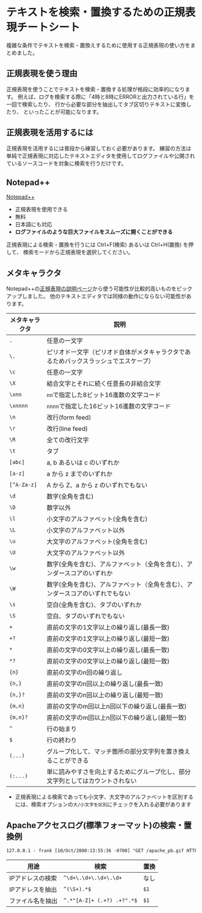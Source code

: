 # テキストを検索・置換するための正規表現チートシート

複雑な条件でテキストを検索・置換えするために使用する正規表現の使い方をまとめました。

## 正規表現を使う理由

正規表現を使うことでテキストを検索・置換する処理が格段に効率的になります。
例えば、ログを検索する際に「4時と8時にERRORと出力されている行」を一回で検索したり、
行から必要な部分を抽出してタブ区切りテキストに変換したり、
といったことが可能になります。

## 正規表現を活用するには

正規表現を活用するには普段から練習しておく必要があります。
練習の方法は単純で正規表現に対応したテキストエディタを使用してログファイルや公開されているソースコードを対象に検索を行うだけです。

## Notepad++

[Notepad++](https://notepad-plus-plus.org/)

* 正規表現を使用できる
* 無料
* 日本語にも対応
* **ログファイルのような巨大ファイルをスムーズに開くことができる**

正規表現による検索・置換を行うには Ctrl+F(検索) あるいは Ctrl+H(置換) を押して、
検索モードから正規表現を選択してください。

## メタキャラクタ

Notepad++の[正規表現の説明ページ](http://docs.notepad-plus-plus.org/index.php/Regular_Expressions)から使う可能性が比較的高いものをピックアップしました。
他のテキストエディタでは同様の動作にならない可能性があります。

|メタキャラクタ|説明|
-|-
|`.`|任意の一文字|
|`\.`|ピリオド一文字（ピリオド自体がメタキャラクタであるためバックスラッシュでエスケープ）|
|`\c`|任意の一文字|
|`\X`|結合文字とそれに続く任意長の非結合文字|
|`\xnn`|`nn`で指定した8ビット16進数の文字コード|
|`\xnnnn`|`nnnn`で指定した16ビット16進数の文字コード|
|`\n`|改行(form feed)|
|`\r`|改行(line feed)|
|`\R`|全ての改行文字|
|`\t`|タブ|
|`[abc]`|a, b あるいは c のいずれか|
|`[a-z]`|a から z までのいずれか|
|`[^A-Za-z]`|A から Z、a から z のいずれでもない|
|`\d`|数字(全角を含む)|
|`\D`|数字以外|
|`\l`|小文字のアルファベット(全角を含む)|
|`\L`|小文字のアルファベット以外|
|`\u`|大文字のアルファベット(全角を含む)|
|`\U`|大文字のアルファベット以外|
|`\w`|数字(全角を含む)、アルファベット（全角を含む）、アンダースコアのいずれか|
|`\W`|数字(全角を含む)、アルファベット（全角を含む）、アンダースコアのいずれでもない|
|`\s`|空白(全角を含む)、タブのいずれか|
|`\S`|空白、タブのいずれでもない|
|`+`|直前の文字の1文字以上の繰り返し(最長一致)|
|`+?`|直前の文字の1文字以上の繰り返し(最短一致)|
|`*`|直前の文字の0文字以上の繰り返し(最長一致)|
|`*?`|直前の文字の0文字以上の繰り返し(最短一致)|
|`{n}`|直前の文字のn回の繰り返し|
|`{n,}`|直前の文字のn回以上の繰り返し(最長一致)|
|`{n,}?`|直前の文字のn回以上の繰り返し(最短一致)|
|`{m,n}`|直前の文字のm回以上n回以下の繰り返し(最長一致)|
|`{m,n}?`|直前の文字のm回以上n回以下の繰り返し(最短一致)|
|`^`|行の始まり|
|`$`|行の終わり|
|`(...)`|グループ化して、マッチ箇所の部分文字列を置き換えることができる|
|`(:...)`|単に読みやすさを向上するためにグループ化し、部分文字列としてはカウントされない|

* 正規表現による検索であっても小文字、大文字のアルファベットを区別するには、検索オプションの`大/小文字を区別`にチェックを入れる必要があります

## Apacheアクセスログ(標準フォーマット)の検索・置換例

```apache
127.0.0.1 - frank [10/Oct/2000:13:55:36 -0700] "GET /apache_pb.gif HTTP/1.0" 200 2326 "http://www.example.com/start.html" "Mozilla/4.08 [en] (Win98; I ;Nav)"
```

|用途|検索|置換|
-|-|-
|IPアドレスの検索|`^\d+\.\d+\.\d+\.\d+`|なし|
|IPアドレスを抽出|`^(\S+).*$`|`$1`|
|ファイル名を抽出|`^.*"[A-Z]+ (.+?) .+?".*$`|`$1`|
